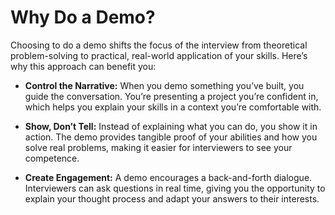# Why Do a Demo?

Choosing to do a demo shifts the focus of the interview from theoretical problem-solving to practical, real-world application of your skills. Here’s why this approach can benefit you:

- **Control the Narrative:** When you demo something you’ve built, you guide the conversation. You’re presenting a project you’re confident in, which helps you explain your skills in a context you’re comfortable with.

- **Show, Don’t Tell:** Instead of explaining what you can do, you show it in action. The demo provides tangible proof of your abilities and how you solve real problems, making it easier for interviewers to see your competence.

- **Create Engagement:** A demo encourages a back-and-forth dialogue. Interviewers can ask questions in real time, giving you the opportunity to explain your thought process and adapt your answers to their interests.
